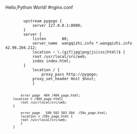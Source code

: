 Hello,Python World!
#nginx.conf


<code>
        upstream pygogo {
            server 127.0.0.1:8080;
        }
        server {
            listen       80;
            server_name  wangqizhi.info *.wangqizhi.info 42.96.204.212;
            location ~ \.(gif|jpg|png|js|css|html)$ {
    		root /usr/local/src/web;
    		index index.html;
    	}
            location / {
                proxy_pass http://pygogo;
    	    proxy_set_header Host $host;
            }
    
            error_page	404	/404_page.html;
    	location = /404_page.html{
    		root /usr/local/src/web;
    	}
    
            error_page   500 502 503 504  /50x_page.html;
            location = /50x_page.html {
     		root /usr/local/src/web;
            }
        }
</code>

